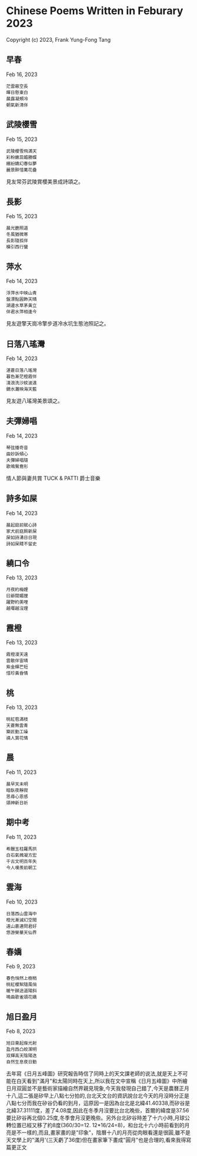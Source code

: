 # Chinese Poems Written in Feburary 2023
Copyright (c) 2023, Frank Yung-Fong Tang

## 早春
Feb 16, 2023 

```
茫雲蔽空長
暉日懸東白
晨露凝頰冷
朝氣新清伴
```
## 武陵櫻雪
Feb 15, 2023 

```
武陵櫻雪飛滿天
彩粉嫩蕊媚勝蝶
繽紛嬌幻春似夢
麗景醉惜萬花疊
```
見友常芬武陵賞櫻美景成詩頌之。
## 長影
Feb 15, 2023 

```
晨光艷照道
冬風猶微寒
長影隨孤伴
橫引西行蠻
```
## 萍水
Feb 14, 2023 

```
浮萍水中映山青
盤漂點圓飾天晴
湖邊水草茅黃立
伴君水萍相逢今
```
見友遊擎天崗冷擎步道冷水坑生態池照記之。
## 日落八瑤灣
Feb 14, 2023 

```
湛蒼日落八瑤灣
暮色漸茫橙霞伴
淺浪洗沙紋波遠
鏡水灘映海天藍
```
見友遊八瑤灣美景頌之。 
## 夫彈婦唱
Feb 14, 2023 

```
琴弦播奇音
曲妙訴傾心
夫彈婦唱隨
歌鳴鴛鴦形
```
情人節與妻共賞 TUCK & PATTI 爵士音樂
## 詩多如屎
Feb 14, 2023 

```
晨起庭前賦心詩 
家犬前庭屙新屎
屎如詩湧日日現
詩如屎賤不留史
```
## 繞口令
Feb 13, 2023 

```
月夜約梅娌
曰爺閱媚狸
躍野約美哩
越㖿越沒理
```
## 霞橙
Feb 13, 2023 

```
霞橙漫天遠
雲散伴宙晴
紫金輝芒短
惜珍黃昏情
```

## 桃 
Feb 13, 2023 

```
桃紅苞滿枝
天蒼無雲青
築匠勤工噪
撓人賞花情
```
## 晨 
Feb 11, 2023 

```
晨早天未明
暗臥夜靜寂
思尋心恩感
頌神新日祈
```
## 期中考 
Feb 11, 2023 

```
希臘玉柱羅馬拱
白石氣魄凝方宏
千古文明百年失
今人嘆羨前朝工
```
## 雲海 
Feb 10, 2023 

```
日落西山雲海中
橙光漸滅幻空間
遠山蒼連問君好
悠游榮華天仙界
```
## 春嬌
Feb 9, 2023 

```
春色悄然上樹梢
桃紅櫻絮隨風俏
暖午歸途道陽斜
鳴曲歌雀頌花嬌
```
## 旭日盈月
Feb 8, 2023 

```
旭日東起燦光射
盈月西凸皎潔明
双輝高天陰陽迭
自然生息夜日勤
```

去年寫《日月五峰圖》研究報告時信了同時上的天文課老師的说法,就是天上不可能在白天看到"滿月"和太陽同時在天上,所以我在文中宣稱《日月五峰圖》中所繪日月双圓並不是藝術家描繪自然界親見現象,今天我發現自己錯了,今天是農曆正月十八,這二張是矽早上八點七分拍的,台北天文台的資訊說台北今天的月沒時分正是八點七分而我在矽谷仍看的到月，這原因一是因為台北是北緯41.40338,而矽谷是北緯37.31111度，差了4.08度,因此在冬季月沒要比台北晚些，首爾的緯度是37.56要比矽谷再北個0.25度,冬季會月沒更晚些。另外台北矽谷時差了十六小時,月球公轉位置已經又移了約8度(360/30=12. 12*16/24=8)，和台北十六小時前看到的月亮是不一樣的,而且,畫家畫的是"印象"，陰曆十八的月亮從肉眼看還是很圓,雖不是天文學上的"滿月'(三天虧了36度)但在畫家筆下畫成"圓月"也是合理的,看來我得寫篇更正文

